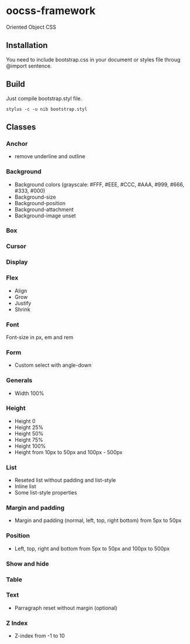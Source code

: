 # oocss-framework
Oriented Object CSS

## Installation

You need to include bootstrap.css in your document or styles file throug @import sentence.

## Build

Just compile bootstrap.styl file.

```
stylus -c -u nib bootstrap.styl
```

## Classes

### Anchor
*  remove underline and outline

### Background
* Background colors (grayscale: #FFF, #EEE, #CCC, #AAA, #999, #666, #333, #000)
* Background-size
* Background-position
* Background-attachment
* Background-image unset

### Box

### Cursor

### Display

### Flex
* Align
* Grow
* Justify
* Shrink

### Font
Font-size in px, em and rem

### Form
* Custom select with angle-down

### Generals
* Width 100%

### Height
* Height 0
* Height 25%
* Height 50%
* Height 75%
* Height 100%
* Height from 10px to 50px and 100px - 500px

### List
* Reseted list without padding and list-style
* Inline list
* Some list-style properties

### Margin and padding
* Margin and padding (normal, left, top, right bottom) from 5px to 50px

### Position
* Left, top, right and bottom from 5px to 50px and 100px to 500px

### Show and hide

### Table

### Text
* Parragraph reset without margin (optional)

### Z Index
* Z-index from -1 to 10
